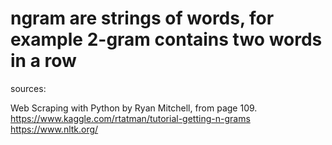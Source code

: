 # ngram are strings of words, for example 2-gram contains two words in a row

sources:

Web Scraping with Python by Ryan Mitchell, from page 109.
https://www.kaggle.com/rtatman/tutorial-getting-n-grams
https://www.nltk.org/
